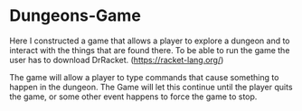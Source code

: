 # Dungeons-Game

Here I constructed a game that allows a player to explore a dungeon and to interact with the things that are found there.
To be able to run the game the user has to download DrRacket. (https://racket-lang.org/)

The game will allow a player to type commands that cause something to happen in the dungeon. 
The Game will let this continue until the player quits the game, or some other event happens to force the game
to stop.
